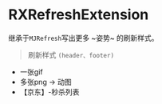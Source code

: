 # RXRefreshExtension
 
继承于`MJRefresh`写出更多 ~姿势~ 的刷新样式。

> 刷新样式 `(header、footer)`
- 一张gif
- 多张png -> 动图
- 【京东】-秒杀列表 



